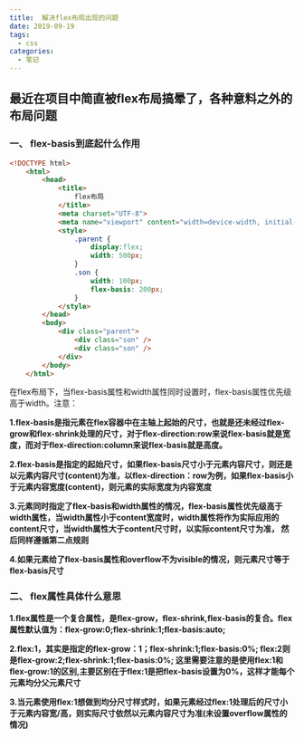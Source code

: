 ```yaml
---
title:  解决flex布局出现的问题
date: 2019-09-19
tags:
  - css
categories:
  - 笔记
---
```


## 最近在项目中简直被flex布局搞晕了，各种意料之外的布局问题

### 一、 flex-basis到底起什么作用
```html
<!DOCTYPE html>
    <html>
        <head>
            <title>
                flex布局
            </title>
            <meta charset="UTF-8">
            <meta name="viewport" content="width=device-width, initial-scale=1.0">
            <style>
                .parent {
                    display:flex;
                    width: 500px;
                }
                .son {
                    width: 100px;
                    flex-basis: 200px;
                }
            </style>
        </head>
        <body>
            <div class="parent">
                <div class="son" />
                <div class="son" />
            </div>
        </body>
    </html>
```
在flex布局下，当flex-basis属性和width属性同时设置时，flex-basis属性优先级高于width。注意：


**1.flex-basis是指元素在flex容器中在主轴上起始的尺寸，也就是还未经过flex-grow和flex-shrink处理的尺寸，对于flex-direction:row来说flex-basis就是宽度，而对于flex-direction:column来说flex-basis就是高度。**


**2.flex-basis是指定的起始尺寸，如果flex-basis尺寸小于元素内容尺寸，则还是以元素内容尺寸(content)为准，以flex-direction：row为例，如果flex-basis小于元素内容宽度(content)，则元素的实际宽度为内容宽度**

**3.元素同时指定了flex-basis和width属性的情况，flex-basis属性优先级高于width属性，当width属性小于content宽度时，width属性将作为实际应用的content尺寸，当width属性大于content尺寸时，以实际content尺寸为准， 然后同样遵循第二点规则**

**4.如果元素给了flex-basis属性和overflow不为visible的情况，则元素尺寸等于flex-basis尺寸**

### 二、 flex属性具体什么意思

**1.flex属性是一个复合属性，是flex-grow，flex-shrink,flex-basis的复合。flex属性默认值为：flex-grow:0;flex-shrink:1;flex-basis:auto;**

**2.flex:1，其实是指定的flex-grow：1；flex-shrink:1;flex-basis:0%; flex:2则是flex-grow:2;flex-shrink:1;flex-basis:0%; 这里需要注意的是使用flex:1和flex-grow:1的区别,主要区别在于flex:1是把flex-basis设置为0%，这样才能每个元素均分父元素尺寸**

**3.当元素使用flex:1想做到均分尺寸样式时，如果元素经过flex:1处理后的尺寸小于元素内容宽/高，则实际尺寸依然以元素内容尺寸为准(未设置overflow属性的情况)**